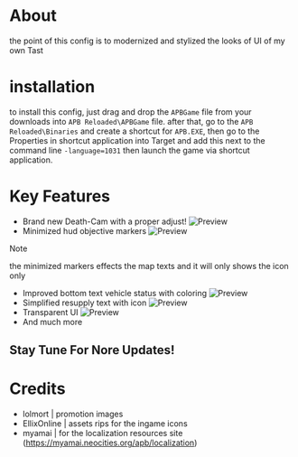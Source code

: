 # About
the point of this config is to modernized and stylized the looks of UI of my own Tast

# installation
to install this config, just drag and drop the `APBGame` file from your downloads into `APB Reloaded\APBGame` file.
after that, go to the `APB Reloaded\Binaries` and create a shortcut for `APB.EXE`, then go to the Properties in shortcut application into Target and add this next to the command line `-language=1031` then launch the game via shortcut application.

# Key Features
- Brand new Death-Cam with a proper adjust!
![Preview](https://i.imgur.com/tStLna4.jpeg)
- Minimized hud objective markers
![Preview](https://i.imgur.com/5QJDm0R.png)
>[!NOTE]
>the minimized markers effects the map texts and it will only shows the icon only

- Improved bottom text vehicle status with coloring
![Preview](https://i.imgur.com/601GOW4.png)
- Simplified resupply text with icon
![Preview](https://i.imgur.com/Tmau4AP.png)
- Transparent UI
![Preview](https://i.imgur.com/QX3ToJw.png)
- And much more

## Stay Tune For Nore Updates!

# Credits
- lolmort       | promotion images
- EllixOnline   | assets rips for the ingame icons
- myamai        | for the localization resources site (https://myamai.neocities.org/apb/localization)


